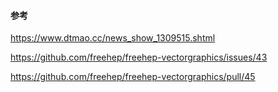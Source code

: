 
#### 参考
https://www.dtmao.cc/news_show_1309515.shtml

https://github.com/freehep/freehep-vectorgraphics/issues/43

https://github.com/freehep/freehep-vectorgraphics/pull/45